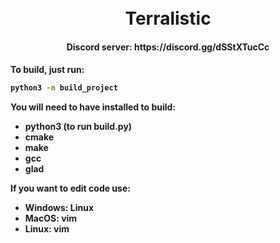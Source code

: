 
<h1 align="center">
  <br>
  Terralistic
  <br>
</h1>

<h4 align="center">
  Discord server: https://discord.gg/dSStXTucCc
</h4>
<h4>
To build, just run:

```bash
python3 -m build_project
```

You will need to have installed to build:
-   python3 (to run build.py)
-   cmake
-   make
-   gcc
-   glad

If you want to edit code use:
-   Windows: Linux
-   MacOS: vim
-   Linux: vim
</h4>




